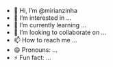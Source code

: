 - 👋 Hi, I’m @mirianzinha
- 👀 I’m interested in ...
- 🌱 I’m currently learning ...
- 💞️ I’m looking to collaborate on ...
- 📫 How to reach me ...
- 😄 Pronouns: ...
- ⚡ Fun fact: ...

<!---
mirianzinha/mirianzinha is a ✨ special ✨ repository because its `README.md` (this file) appears on your GitHub profile.
You can click the Preview link to take a look at your changes.
--->
